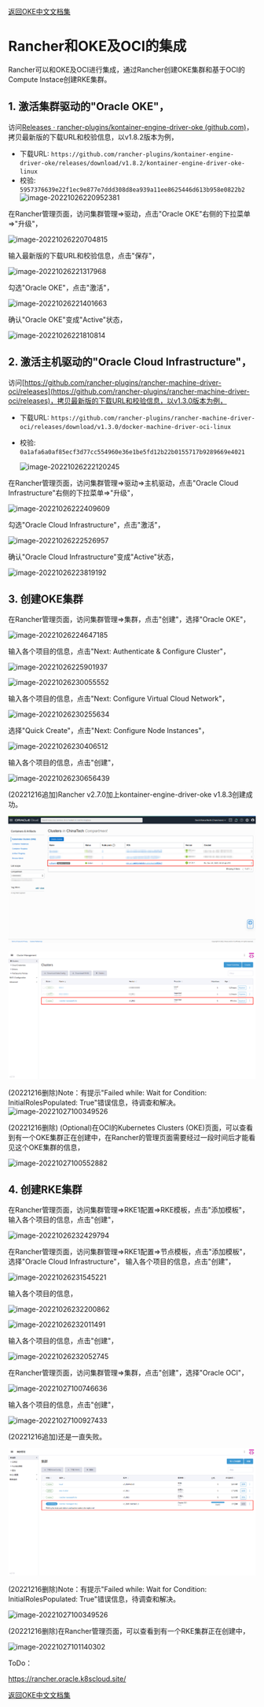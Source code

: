 [返回OKE中文文档集](../README.md)

# Rancher和OKE及OCI的集成

Rancher可以和OKE及OCI进行集成，通过Rancher创建OKE集群和基于OCI的Compute Instace创建RKE集群。

## 1. 激活集群驱动的"Oracle OKE"，

   访问[Releases · rancher-plugins/kontainer-engine-driver-oke (github.com)](https://github.com/rancher-plugins/kontainer-engine-driver-oke/releases/)，拷贝最新版的下载URL和校验信息，以v1.8.2版本为例，

   - 下载URL: `https://github.com/rancher-plugins/kontainer-engine-driver-oke/releases/download/v1.8.2/kontainer-engine-driver-oke-linux`
   - 校验: `5957376639e22f1ec9e877e7ddd308d8ea939a11ee8625446d613b958e0822b2`![image-20221026220952381](images/image-20221026220952381.png)



在Rancher管理页面，访问集群管理=>驱动，点击"Oracle OKE"右侧的下拉菜单=>"升级"，

![image-20221026220704815](images/image-20221026220704815.png)

输入最新版的下载URL和校验信息，点击"保存"，

![image-20221026221317968](images/image-20221026221317968.png)

勾选"Oracle OKE"，点击"激活"，

![image-20221026221401663](images/image-20221026221401663.png)

确认"Oracle OKE"变成"Active"状态，

![image-20221026221810814](images/image-20221026221810814.png)

## 2. 激活主机驱动的"Oracle Cloud Infrastructure"，

   访问[https://github.com/rancher-plugins/rancher-machine-driver-oci/releases](https://github.com/rancher-plugins/rancher-machine-driver-oci/releases)，拷贝最新版的下载URL和校验信息，以v1.3.0版本为例，

   - 下载URL: `https://github.com/rancher-plugins/rancher-machine-driver-oci/releases/download/v1.3.0/docker-machine-driver-oci-linux`

   - 校验: `0a1afa6a0af85ecf3d77cc554960e36e1be5fd12b22b0155717b9289669e4021`

     ![image-20221026222120245](images/image-20221026222120245.png)

   在Rancher管理页面，访问集群管理=>驱动=>主机驱动，点击"Oracle Cloud Infrastructure"右侧的下拉菜单=>"升级"，

   ![image-20221026222409609](images/image-20221026222409609.png)

   勾选"Oracle Cloud Infrastructure"，点击"激活"，

   ![image-20221026222526957](images/image-20221026222526957.png)

   确认"Oracle Cloud Infrastructure"变成"Active"状态，

   ![image-20221026223819192](images/image-20221026223819192.png)



## 3. 创建OKE集群

   在Rancher管理页面，访问集群管理=>集群，点击"创建"，选择"Oracle OKE"，

   ![image-20221026224647185](images/image-20221026224647185.png)

   输入各个项目的信息，点击"Next: Authenticate & Configure Cluster"，

   ![image-20221026225901937](images/image-20221026225901937.png)

   ![image-20221026230055552](images/image-20221026230055552.png)

   输入各个项目的信息，点击"Next: Configure Virtual Cloud Network"，

   ![image-20221026230255634](images/image-20221026230255634.png)

   选择"Quick Create"，点击"Next: Configure Node Instances"，

   ![image-20221026230406512](images/image-20221026230406512.png)

   输入各个项目的信息，点击"创建"，

   ![image-20221026230656439](images/image-20221026230656439.png)



(20221216追加)Rancher v2.7.0加上kontainer-engine-driver-oke v1.8.3创建成功。

![image-20221216171632075](images/README/image-20221216171632075.png)



![image-20221216171702760](images/README/image-20221216171702760.png)

(20221216删除)Note：有提示"Failed while: Wait for Condition: InitialRolesPopulated: True"错误信息，待调查和解决。![image-20221027100349526](images/image-20221027100349526.png)

(20221216删除)  (Optional)在OCI的Kubernetes Clusters (OKE)页面，可以查看到有一个OKE集群正在创建中，在Rancher的管理页面需要经过一段时间后才能看见这个OKE集群的信息，

   ![image-20221027100552882](images/image-20221027100552882.png)

## 4. 创建RKE集群

   在Rancher管理页面，访问集群管理=>RKE1配置=>RKE模板，点击"添加模板"，
   输入各个项目的信息，点击"创建"，

   ![image-20221026232429794](images/image-20221026232429794.png)

   在Rancher管理页面，访问集群管理=>RKE1配置=>节点模板，点击"添加模板"，选择"Oracle Cloud Infrastructure"，
   输入各个项目的信息，点击"创建"，

   ![image-20221026231545221](images/image-20221026231545221.png)

   输入各个项目的信息，

   ![image-20221026232200862](images/image-20221026232200862.png)

   ![image-20221026232011491](images/image-20221026232011491.png)

   输入各个项目的信息，点击"创建"，

   ![image-20221026232052745](images/image-20221026232052745.png)

   在Rancher管理页面，访问集群管理=>集群，点击"创建"，选择"Oracle OCI"，

   ![image-20221027100746636](images/image-20221027100746636.png)

   输入各个项目的信息，点击"创建"，

   ![image-20221027100927433](images/image-20221027100927433.png)

(20221216追加)还是一直失败。

![image-20221216174615065](images/README/image-20221216174615065.png)





(20221216删除)Note：有提示"Failed while: Wait for Condition: InitialRolesPopulated: True"错误信息，待调查和解决。

   ![image-20221027100349526](images/image-20221027100349526.png)

(20221216删除)在Rancher管理页面，可以查看到有一个RKE集群正在创建中，

   ![image-20221027101140302](images/image-20221027101140302.png)



ToDo：

https://rancher.oracle.k8scloud.site/



[返回OKE中文文档集](../README.md)
